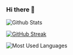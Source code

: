 ### Hi there 👋

<!--
**Jortana/Jortana** is a ✨ _special_ ✨ repository because its `README.md` (this file) appears on your GitHub profile.

Here are some ideas to get you started:

- 🔭 I’m currently working on ...
- 🌱 I’m currently learning ...
- 👯 I’m looking to collaborate on ...
- 🤔 I’m looking for help with ...
- 💬 Ask me about ...
- 📫 How to reach me: ...
- 😄 Pronouns: ...
- ⚡ Fun fact: ...
-->

![Github Stats](https://github-readme-stats.vercel.app/api?username=Jortana&show_icons=true&theme=tokyonight&count_private=true)

[![GitHub Streak](https://github-readme-streak-stats.herokuapp.com?user=Jortana&theme=tokyonight)](https://git.io/streak-stats)

![Most Used Languages](https://github-readme-stats.vercel.app/api/top-langs/?username=Jortana&theme=tokyonight&layout=compact)

